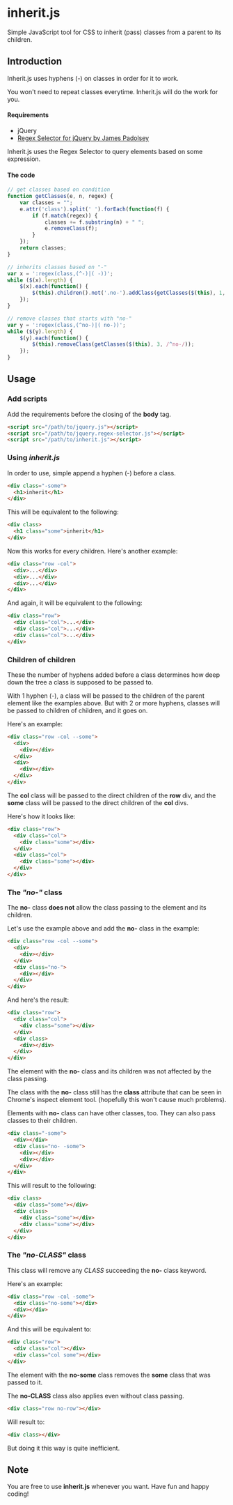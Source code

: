 # inherit.js
Simple JavaScript tool for CSS to inherit (pass) classes from a parent to its children.

## Introduction
Inherit.js uses hyphens (-) on classes in order for it to work.

You won't need to repeat classes everytime. Inherit.js will do the work for you.

#### Requirements
- jQuery
- [Regex Selector for jQuery by James Padolsey](https://gist.github.com/fny/1887398)

Inherit.js uses the Regex Selector to query elements based on some expression.

#### The code
```javascript
// get classes based on condition
function getClasses(e, n, regex) {
    var classes = "";
    e.attr('class').split(' ').forEach(function(f) {
        if (f.match(regex)) {
            classes += f.substring(n) + " ";
            e.removeClass(f);
        }
    });
    return classes;
}

// inherits classes based on "-"
var x = ':regex(class,(^-)|( -))';
while ($(x).length) {
    $(x).each(function() {
        $(this).children().not('.no-').addClass(getClasses($(this), 1, /^-/));
    });
}

// remove classes that starts with "no-"
var y = ':regex(class,(^no-)|( no-))';
while ($(y).length) {
    $(y).each(function() {
        $(this).removeClass(getClasses($(this), 3, /^no-/));
    });
}
```

## Usage
### Add scripts
Add the requirements before the closing of the **body** tag.
```html
<script src="/path/to/jquery.js"></script>
<script src="/path/to/jquery.regex-selector.js"></script>
<script src="/path/to/inherit.js"></script>
```
### Using *inherit.js*
In order to use, simple append a hyphen (-) before a class.
```html
<div class="-some">
  <h1>inherit</h1>
</div>
```
This will be equivalent to the following:
```html
<div class>
  <h1 class="some">inherit</h1>
</div>
```
Now this works for every children. Here's another example:
```html
<div class="row -col">
  <div>...</div>
  <div>...</div>
  <div>...</div>
</div>
```
And again, it will be equivalent to the following:
```html
<div class="row">
  <div class="col">...</div>
  <div class="col">...</div>
  <div class="col">...</div>
</div>
```
### Children of children
These the number of hyphens added before a class determines how deep down the tree a class is supposed to be passed to.

With 1 hyphen (-), a class will be passed to the children of the parent element like the examples above.
But with 2 or more hyphens, classes will be passed to children of children, and it goes on.

Here's an example:
```html
<div class="row -col --some">
  <div>
    <div></div>
  </div>
  <div>
    <div></div>
  </div>
</div>
```
The **col** class will be passed to the direct children of the **row** div, and the **some** class will be passed to the direct children of the **col** divs.

Here's how it looks like:
```html
<div class="row">
  <div class="col">
    <div class="some"></div>
  </div>
  <div class="col">
    <div class="some"></div>
  </div>
</div>
```
### The *"no-"* class
The **no-** class **does not** allow the class passing to the element and its children.

Let's use the example above and add the **no-** class in the example:
```html
<div class="row -col --some">
  <div>
    <div></div>
  </div>
  <div class="no-">
    <div></div>
  </div>
</div>
```
And here's the result:
```html
<div class="row">
  <div class="col">
    <div class="some"></div>
  </div>
  <div class>
    <div></div>
  </div>
</div>
```
The element with the **no-** class and its children was not affected by the class passing.

 The class with the **no-** class still has the **class** attribute that can be seen in Chrome's inspect element tool. (hopefully this won't cause much problems).

Elements with **no-** class can have other classes, too. They can also pass classes to their children.
```html
<div class="-some">
  <div></div>
  <div class="no- -some">
    <div></div>
    <div></div>
  </div>
</div>
```
This will result to the following:
```html
<div class>
  <div class="some"></div>
  <div class>
    <div class="some"></div>
    <div class="some"></div>
  </div>
</div>
```
### The *"no-CLASS"* class
This class will remove any *CLASS* succeeding the **no-** class keyword.

Here's an example:
```html
<div class="row -col -some">
  <div class="no-some"></div>
  <div></div>
</div>
```
And this will be equivalent to:
```html
<div class="row">
  <div class="col"></div>
  <div class="col some"></div>
</div>
```
The element with the **no-some** class removes the **some** class that was passed to it.

The **no-CLASS** class also applies even without class passing.
```html
<div class="row no-row"></div>
```
Will result to:
```html
<div class></div>
```
But doing it this way is quite inefficient.
## Note
You are free to use **inherit.js** whenever you want. Have fun and happy coding!
